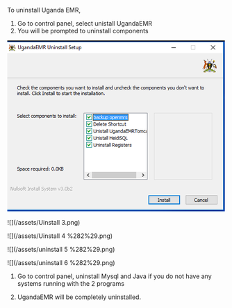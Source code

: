 To uninstall Uganda EMR,

1. Go to control panel, select unistall UgandaEMR 
2. You will be prompted to uninstall components

![](/assets/Uninstall1.png)

![](/assets/Uinstall 3.png)

![](/assets/Uinstall 4 %282%29.png)

![](/assets/uninstall 5 %282%29.png)

![](/assets/uninstall 6 %282%29.png)

1. Go to control panel, uninstall Mysql and Java if you do not have any systems running with the 2 programs

2. UgandaEMR will be completely uninstalled.



